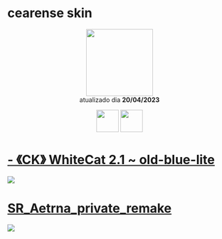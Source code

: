 # cearense skin 

<p align="center">
   <a href="https://osu.ppy.sh/users/18406506">
    <img src="https://a.ppy.sh/18406506"
         width="150"
         height "150">
   </a>
<br>
  atualizado dia
  <b> 20/04/2023 </b>
</p>
   <p align="center">
   <a href="https://twitter.com/eduzenhooo">
  <img src="https://i.imgur.com/PUQ5uWf.png" 
       width="50" 
       height="50"></a>
     <a href="https://www.twitch.tv/eduzenhooo_">
  <img src="https://i.imgur.com/HM030lk.png" 
       width="50" 
       height="50"></a>
<br>
   </p>
   
# [- 《CK》 WhiteCat 2.1 ~ old-blue-lite](https://github.com/Yumiih/Skins/raw/main/eduzenhooo/-%20%20%20%20%20%20%20%20%20%E3%80%8ACK%E3%80%8B%20WhiteCat%202.1%20_%20old-blue-lite.osk)
[![](https://cdn.discordapp.com/attachments/1052716407546183744/1098803134500966470/screenshot408.jpg)](https://github.com/Yumiih/Skins/raw/main/eduzenhooo/-%20%20%20%20%20%20%20%20%20%E3%80%8ACK%E3%80%8B%20WhiteCat%202.1%20_%20old-blue-lite.osk)

# [SR_Aetrna_private_remake](https://github.com/Yumiih/Skins/raw/main/eduzenhooo/SR_Aetrna_private_remake.osk)
[![](https://cdn.discordapp.com/attachments/1052716407546183744/1098803134316429322/screenshot410.jpg)](https://github.com/Yumiih/Skins/raw/main/eduzenhooo/SR_Aetrna_private_remake.osk)
